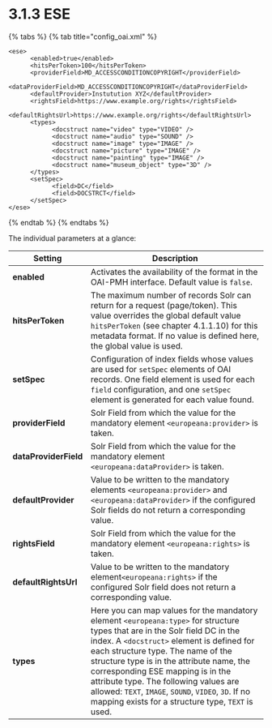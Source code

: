 # 3.1.3 ESE



{% tabs %}
{% tab title="config_oai.xml" %}
```markup
<ese>
      <enabled>true</enabled>
      <hitsPerToken>100</hitsPerToken>
      <providerField>MD_ACCESSCONDITIONCOPYRIGHT</providerField>
      <dataProviderField>MD_ACCESSCONDITIONCOPYRIGHT</dataProviderField>
      <defaultProvider>Instutution XYZ</defaultProvider>
      <rightsField>https://www.example.org/rights</rightsField>
      <defaultRightsUrl>https://www.example.org/rights</defaultRightsUrl>
      <types>
            <docstruct name="video" type="VIDEO" />
            <docstruct name="audio" type="SOUND" />
            <docstruct name="image" type="IMAGE" />
            <docstruct name="picture" type="IMAGE" />
            <docstruct name="painting" type="IMAGE" />
            <docstruct name="museum_object" type="3D" />
      </types>
      <setSpec>
            <field>DC</field>
            <field>DOCSTRCT</field>
      </setSpec>
</ese>
```
{% endtab %}
{% endtabs %}

The individual parameters at a glance:

| Setting                | Description                                                                                                                                                                                                                                                                                                                                                                                                                                             |
| ---------------------- | ------------------------------------------------------------------------------------------------------------------------------------------------------------------------------------------------------------------------------------------------------------------------------------------------------------------------------------------------------------------------------------------------------------------------------------------------------- |
| **enabled**            | Activates the availability of the format in the OAI-PMH interface. Default value is `false`.                                                                                                                                                                                                                                                                                                                                                            |
| **hitsPerToken**       | The maximum number of records Solr can return for a request (page/token). This value overrides the global default value `hitsPerToken` (see chapter 4.1.1.10) for this metadata format. If no value is defined here, the global value is used.                                                                                                                                                                                                          |
| **setSpec**            | Configuration of index fields whose values are used for `setSpec` elements of OAI records. One field element is used for each `field` configuration, and one `setSpec` element is generated for each value found.                                                                                                                                                                                                                                       |
| **providerField**      | Solr Field from which the value for the mandatory element `<europeana:provider>` is taken.                                                                                                                                                                                                                                                                                                                                                              |
| **dataProviderField**  | Solr Field from which the value for the mandatory element  `<europeana:dataProvider>` is taken.                                                                                                                                                                                                                                                                                                                                                         |
| **defaultProvider**    | Value to be written to the mandatory elements `<europeana:provider>` and `<europeana:dataProvider>` if the configured Solr fields do not return a corresponding value.                                                                                                                                                                                                                                                                                  |
| **rightsField**        | Solr Field from which the value for the mandatory element   `<europeana:rights>` is taken.                                                                                                                                                                                                                                                                                                                                                              |
| **defaultRightsUrl**   | Value to be written to the mandatory element`<europeana:rights>` if the configured Solr field does not return a corresponding value.                                                                                                                                                                                                                                                                                                                    |
| **types**              | Here you can map values for the mandatory element `<europeana:type>` for structure types that are in the Solr field DC in the index. A `<docstruct>` element is defined for each structure type. The name of the structure type is in the attribute name, the corresponding ESE mapping is in the attribute type. The following values are allowed: `TEXT`, `IMAGE`, `SOUND`, `VIDEO`, `3D`. If no mapping exists for a structure type, `TEXT` is used. |
